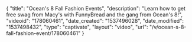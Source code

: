 {
    "title": "Ocean's 8 Fall Fashion Events",
    "description": "Learn how to get free swag from Macy's with FunnyBread and the gang from Ocean's 8!",
    "videoid": "178060461",
    "date_created": "1537496028",
    "date_modified": "1537498432",
    "type": "captivate",
    "layout": "video",
    "url": "\/v\/ocean-s-8-fall-fashion-event\/178060461"
}